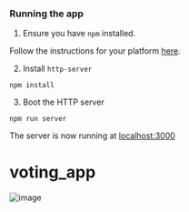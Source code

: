 ### Running the app

1. Ensure you have `npm` installed.

Follow the instructions for your platform [here](https://github.com/npm/npm).

2. Install `http-server`

````
npm install
````

3. Boot the HTTP server

````
npm run server
````

The server is now running at [localhost:3000](localhost:3000)
# voting_app
![image](https://github.com/lucasjotap/voting_app/assets/98364965/fc533dfe-75ac-472f-89ba-0fb0be1785f8)
